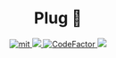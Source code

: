 <h1 align="center">
  Plug 🔌 
</h1>
<div align="center">
  <a href="https://github.com/piotrostr/plug/blob/HEAD/MIT">
    <img src="https://img.shields.io/badge/license-MIT-blue.svg" alt="mit" />
  </a>
  <a href="https://github.com/piotrostr/plug/actions/workflows/main.yml">
    <img src="https://github.com/piotrostr/plug/actions/workflows/main.yml/badge.svg" />
  </a>
  <a href="https://www.codefactor.io/repository/github/piotrostr/plug">
    <img src="https://www.codefactor.io/repository/github/piotrostr/plug/badge" alt="CodeFactor" />
  </a>
  <a href="https://codecov.io/gh/piotrostr/plug">
    <img src="https://codecov.io/gh/piotrostr/plug/branch/master/graph/badge.svg?token=zXTysoqOXv"/>
  </a>
</div>
